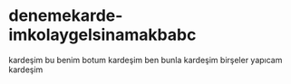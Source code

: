 # denemekarde-imkolaygelsinamakbabc
kardeşim bu benim botum kardeşim ben bunla kardeşim birşeler yapıcam kardeşim
